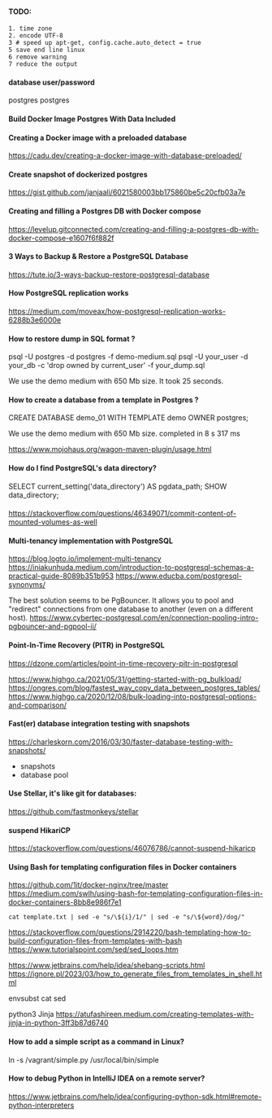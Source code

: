 #### TODO:
    1. time zone
    2. encode UTF-8
    3 # speed up apt-get, config.cache.auto_detect = true
    5 save end line linux
    6 remove warning 
    7 reduce the output

#### database user/password

postgres
postgres

#### Build Docker Image Postgres With Data Included

#### Creating a Docker image with a preloaded database
https://cadu.dev/creating-a-docker-image-with-database-preloaded/

#### Create snapshot of dockerized postgres
https://gist.github.com/janjaali/6021580003bb175860be5c20cfb03a7e
#### Creating and filling a Postgres DB with Docker compose
https://levelup.gitconnected.com/creating-and-filling-a-postgres-db-with-docker-compose-e1607f6f882f
#### 3 Ways to Backup & Restore a PostgreSQL Database
https://tute.io/3-ways-backup-restore-postgresql-database
#### How PostgreSQL replication works
https://medium.com/moveax/how-postgresql-replication-works-6288b3e6000e

#### How to restore dump in SQL format ?

psql -U postgres -d postgres -f demo-medium.sql
psql -U your_user -d your_db -c 'drop owned by current_user' -f your_dump.sql

We use the demo medium with 650 Mb size.
It took 25 seconds.

#### How to create a database from a template in Postgres ?
CREATE DATABASE demo_01 WITH TEMPLATE demo OWNER postgres;

We use the demo medium with 650 Mb size.
completed in 8 s 317 ms

https://www.mojohaus.org/wagon-maven-plugin/usage.html

#### How do I find PostgreSQL's data directory?
SELECT current_setting('data_directory') AS pgdata_path;
SHOW data_directory;

####
https://stackoverflow.com/questions/46349071/commit-content-of-mounted-volumes-as-well

#### Multi-tenancy implementation with PostgreSQL
https://blog.logto.io/implement-multi-tenancy
https://iniakunhuda.medium.com/introduction-to-postgresql-schemas-a-practical-guide-8089b351b953
https://www.educba.com/postgresql-synonyms/

The best solution seems to be PgBouncer. 
It allows you to pool and "redirect" connections from one database to another (even on a different host).
https://www.cybertec-postgresql.com/en/connection-pooling-intro-pgbouncer-and-pgpool-ii/

#### Point-In-Time Recovery (PITR) in PostgreSQL
https://dzone.com/articles/point-in-time-recovery-pitr-in-postgresql

https://www.highgo.ca/2021/05/31/getting-started-with-pg_bulkload/
https://ongres.com/blog/fastest_way_copy_data_between_postgres_tables/
https://www.highgo.ca/2020/12/08/bulk-loading-into-postgresql-options-and-comparison/

#### Fast(er) database integration testing with snapshots
https://charleskorn.com/2016/03/30/faster-database-testing-with-snapshots/
- snapshots
- database pool

#### Use Stellar, it's like git for databases:
https://github.com/fastmonkeys/stellar

#### suspend HikariCP
https://stackoverflow.com/questions/46076786/cannot-suspend-hikaricp

#### Using Bash for templating configuration files in Docker containers 
https://github.com/1it/docker-nginx/tree/master
https://medium.com/swlh/using-bash-for-templating-configuration-files-in-docker-containers-8bb8e986f7e1

`cat template.txt | sed -e "s/\${i}/1/" | sed -e "s/\${word}/dog/"`

https://stackoverflow.com/questions/2914220/bash-templating-how-to-build-configuration-files-from-templates-with-bash
https://www.tutorialspoint.com/sed/sed_loops.htm

https://www.jetbrains.com/help/idea/shebang-scripts.html
https://ignore.pl/2023/03/how_to_generate_files_from_templates_in_shell.html

envsubst
cat
sed

python3 Jinja
https://atufashireen.medium.com/creating-templates-with-jinja-in-python-3ff3b87d6740

#### How to add a simple script as a command in Linux?
ln -s /vagrant/simple.py /usr/local/bin/simple

#### How to debug Python in IntelliJ IDEA on a remote server?
https://www.jetbrains.com/help/idea/configuring-python-sdk.html#remote-python-interpreters